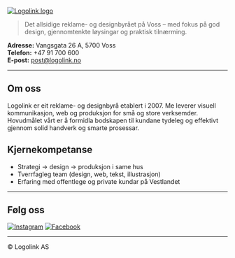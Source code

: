 [![Logolink logo](https://www.logolink.no/images/Logo/logolink_web_mobil.svg)](https://www.logolink.no)

> Det allsidige reklame- og designbyrået på Voss – med fokus på god design, gjennomtenkte løysingar og praktisk tilnærming.

**Adresse:** Vangsgata 26 A, 5700 Voss  
**Telefon:** +47 91 700 600  
**E-post:** post@logolink.no  

---

## Om oss

Logolink er eit reklame- og designbyrå etablert i 2007. Me leverer visuell kommunikasjon, web og produksjon for små og store verksemder. Hovudmålet vårt er å formidla bodskapen til kundane tydeleg og effektivt gjennom solid handverk og smarte prosessar.

## Kjernekompetanse

- Strategi → design → produksjon i same hus
- Tverrfagleg team (design, web, tekst, illustrasjon)
- Erfaring med offentlege og private kundar på Vestlandet

---

## Følg oss

[![Instagram](https://img.shields.io/badge/Instagram-E4405F?style=for-the-badge&logo=instagram&logoColor=white)](https://www.instagram.com/logolink_as)
[![Facebook](https://img.shields.io/badge/Facebook-1877F2?style=for-the-badge&logo=facebook&logoColor=white)](https://www.facebook.com/Logolink-AS-167608573344874/?ref=aymt_homepage_panel)

---

© Logolink AS

